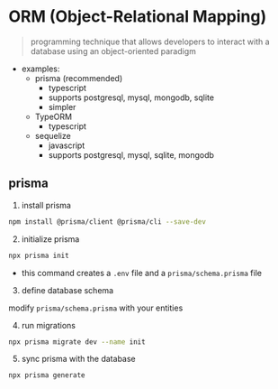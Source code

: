 
# ORM (Object-Relational Mapping)

> programming technique that allows developers to interact with a database using an object-oriented paradigm

- examples:
  - prisma (recommended)
    - typescript
    - supports postgresql, mysql, mongodb, sqlite
    - simpler
  - TypeORM
    - typescript
  - sequelize
    - javascript
    - supports postgresql, mysql, sqlite, mongodb

## prisma

1. install prisma

```bash
npm install @prisma/client @prisma/cli --save-dev
```

2. initialize prisma

```bash
npx prisma init
```

- this command creates a `.env` file and a `prisma/schema.prisma` file

3. define database schema

modify `prisma/schema.prisma` with your entities

4. run migrations

```bash
npx prisma migrate dev --name init
```

5. sync prisma with the database

```bash
npx prisma generate
```
